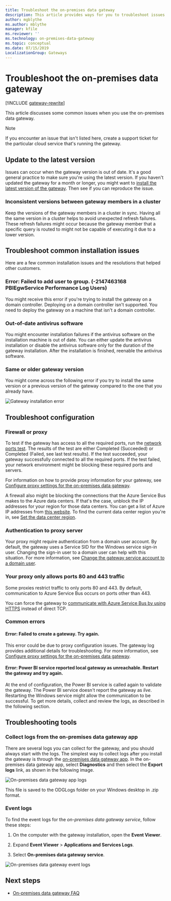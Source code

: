 ```yaml
---
title: Troubleshoot the on-premises data gateway
description: This article provides ways for you to troubleshoot issues you might have with the on-premises data gateway. It provides potential workarounds to known issues and tools to assist you.
author: mgblythe
ms.author: mblythe
manager: kfile
ms.reviewer: ''
ms.technology: on-premises-data-gateway
ms.topic: conceptual
ms.date: 07/15/2019
LocalizationGroup: Gateways 
---
```


# Troubleshoot the on-premises data gateway

[!INCLUDE [gateway-rewrite](../includes/gateway-rewrite.md)]

This article discusses some common issues when you use the on-premises data gateway.

>[!NOTE]
>If you encounter an issue that isn't listed here, create a support ticket for the particular cloud service that's running the gateway.

## Update to the latest version

Issues can occur when the gateway version is out of date. It's a good general practice to make sure you're using the latest version. If you haven't updated the gateway for a month or longer, you might want to [install the latest version of the gateway](service-gateway-update.md). Then see if you can reproduce the issue.

### Inconsistent versions between gateway members in a cluster

Keep the versions of the gateway members in a cluster in sync. Having all the same version in a cluster helps to avoid unexpected refresh failures. These refresh failures might occur because the gateway member that a specific query is routed to might not be capable of executing it due to a lower version.

## Troubleshoot common installation issues

Here are a few common installation issues and the resolutions that helped other customers.

### Error: Failed to add user to group. (-2147463168 PBIEgwService Performance Log Users)

You might receive this error if you're trying to install the gateway on a domain controller. Deploying on a domain controller isn't supported. You need to deploy the gateway on a machine that isn't a domain controller.

### Out-of-date antivirus software

You might encounter installation failures if the antivirus software on the installation machine is out of date. You can either update the antivirus installation or disable the antivirus software only for the duration of the gateway installation. After the installation is finished, reenable the antivirus software.

### Same or older gateway version

You might come across the following error if you try to install the same version or a previous version of the gateway compared to the one that you already have.

![Gateway installation error](media/service-gateway-tshoot/gateway-install-error.png)

## Troubleshoot configuration

### Firewall or proxy

To test if the gateway has access to all the required ports, run the [network ports test](service-gateway-communication.md#network-ports-test). The results of the test are either Completed (Succeeded) or Completed (Failed, see last test results). If the test succeeded, your gateway successfully connected to all the required ports. If the test failed, your network environment might be blocking these required ports and servers.

For information on how to provide proxy information for your gateway, see [Configure proxy settings for the on-premises data gateway](service-gateway-proxy.md).

A firewall also might be blocking the connections that the Azure Service Bus makes to the Azure data centers. If that's the case, unblock the IP addresses for your region for those data centers. You can get a list of Azure IP addresses from [this website](https://www.microsoft.com/en-us/download/details.aspx?id=56519). To find the current data center region you're in, see [Set the data center region](service-gateway-data-region.md).

### Authentication to proxy server

Your proxy might require authentication from a domain user account. By default, the gateway uses a Service SID for the Windows service sign-in user. Changing the sign-in user to a domain user can help with this situation. For more information, see [Change the gateway service account to a domain user](service-gateway-proxy.md#change-the-gateway-service-account-to-a-domain-user).

### Your proxy only allows ports 80 and 443 traffic

Some proxies restrict traffic to only ports 80 and 443. By default, communication to Azure Service Bus occurs on ports other than 443.

You can force the gateway to [communicate with Azure Service Bus by using HTTPS](service-gateway-communication.md#force-https-communication-with-azure-service-bus) instead of direct TCP.

### Common errors

#### Error: Failed to create a gateway. Try again.

This error could be due to proxy configuration issues. The gateway log provides additional details for troubleshooting. For more information, see [Configure proxy settings for the on-premises data gateway](service-gateway-proxy.md).

#### Error: Power BI service reported local gateway as unreachable. Restart the gateway and try again.

At the end of configuration, the Power BI service is called again to validate the gateway. The Power BI service doesn't report the gateway as *live*. Restarting the Windows service might allow the communication to be successful. To get more details, collect and review the logs, as described in the following section.

## Troubleshooting tools

### Collect logs from the on-premises data gateway app

There are several logs you can collect for the gateway, and you should always start with the logs. The simplest way to collect logs after you install the gateway is through the [on-premises data gateway app](service-gateway-app.md). In the on-premises data gateway app, select **Diagnostics** and then select the **Export logs** link, as shown in the following image.

![On-premises data gateway app logs](media/service-gateway-tshoot/gateway-onprem-UI-logs.png)

This file is saved to the ODGLogs folder on your Windows desktop in .zip format.

### Event logs

To find the event logs for the *on-premises data gateway service*, follow these steps: 

1. On the computer with the gateway installation, open the **Event Viewer**.

1. Expand **Event Viewer** > **Applications and Services Logs**.

1. Select **On-premises data gateway service**.

![On-premises data gateway event logs](media/service-gateway-tshoot/on-prem-data-gateway-event-logs.png)

## Next steps

* [On-premises data gateway FAQ](service-gateway-onprem-faq.md)
